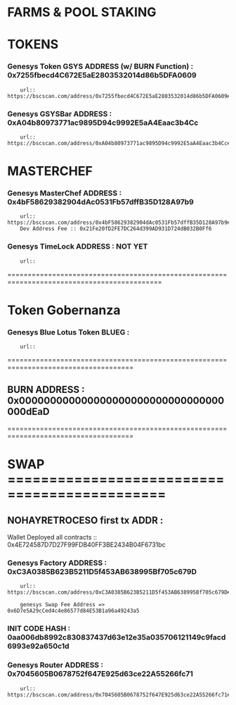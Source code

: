 # FARMS & POOL STAKING
TOKENS
======
### Genesys Token GSYS ADDRESS (w/ BURN Function) : 0x7255fbecd4C672E5aE2803532014d86b5DFA0609
        url:: https://bscscan.com/address/0x7255fbecd4C672E5aE2803532014d86b5DFA0609#code


### Genesys GSYSBar ADDRESS : 0xA04b80973771ac9895D94c9992E5aA4Eaac3b4Cc
        url:: https://bscscan.com/address/0xA04b80973771ac9895D94c9992E5aA4Eaac3b4Cc#code

MASTERCHEF
===========
### Genesys MasterChef ADDRESS : 0x4bF58629382904dAc0531Fb57dffB35D128A97b9
        url:: https://bscscan.com/address/0x4bF58629382904dAc0531Fb57dffB35D128A97b9#code
        Dev Address Fee :: 0x21Fe20fD2FE7DC264d399AD931D724dB032B0Ff6




### Genesys TimeLock ADDRESS : NOT YET
        url::


============================================================================================
# Token Gobernanza
### Genesys Blue Lotus Token BLUEG : 
        url:: 



=====================================================================================
## BURN ADDRESS : 0x000000000000000000000000000000000000dEaD

=====================================================================================
# SWAP =============================================
## NOHAYRETROCESO first tx ADDR : 


Wallet Deployed all contracts :: 0x4E724587D7D27F99FDB40FF3BE2434B04F6731bc


### Genesys Factory ADDRESS : 0xC3A0385B623B5211D5f453AB638995Bf705c679D
        url:: https://bscscan.com/address/0xC3A0385B623B5211D5f453AB638995Bf705c679D#code
        
        genesys Swap Fee Address => 0x6D7e5A29cCed4c4e86577d84E53B1a96a49243a5
### INIT CODE HASH : 0aa006db8992c830837437d63e12e35a035706121149c9facd6993e92a650c1d



### Genesys Router ADDRESS : 0x7045605B0678752f647E925d63ce22A55266fc71
        url:: https://bscscan.com/address/0x7045605B0678752f647E925d63ce22A55266fc71#code
